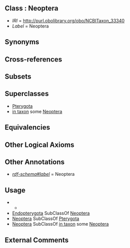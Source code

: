 
## Class : Neoptera

 * *IRI* = http://purl.obolibrary.org/obo/NCBITaxon_33340
 * *Label* = Neoptera

## Synonyms


## Cross-references


## Subsets


## Superclasses

 * [Pterygota <winged insects>](../../NCBITaxon/96/NCBITaxon_7496.md)
 * [in taxon](../../RO/62/RO_0002162.md) some [Neoptera](../../NCBITaxon/40/NCBITaxon_33340.md)

## Equivalencies


## Other Logical Axioms


## Other Annotations

 * *[rdf-schema#label](../../el/rdf-schema#label.md)* = Neoptera

## Usage

 * -
 * [Endopterygota](../../NCBITaxon/92/NCBITaxon_33392.md) SubClassOf [Neoptera](../../NCBITaxon/40/NCBITaxon_33340.md)
 * [Neoptera](../../NCBITaxon/40/NCBITaxon_33340.md) SubClassOf [Pterygota <winged insects>](../../NCBITaxon/96/NCBITaxon_7496.md)
 * [Neoptera](../../NCBITaxon/40/NCBITaxon_33340.md) SubClassOf [in taxon](../../RO/62/RO_0002162.md) some [Neoptera](../../NCBITaxon/40/NCBITaxon_33340.md)

## External Comments

